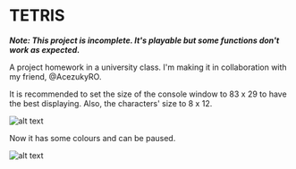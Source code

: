 # TETRIS

__*Note: This project is incomplete. It's playable but some functions don't work as expected.*__

A project homework in a university class. I'm making it in collaboration with my friend, @AcezukyRO.

It is recommended to set the size of the console window to 83 x 29 to have the best displaying. Also, the characters' size to 8 x 12.

![alt text](https://user-images.githubusercontent.com/20926690/49714455-7643c880-fc7f-11e8-8c6d-cca864867a58.PNG)

Now it has some colours and can be paused.

![alt text](https://user-images.githubusercontent.com/20926690/49856056-898e9980-fe21-11e8-8baa-91213d1cee3f.PNG)
